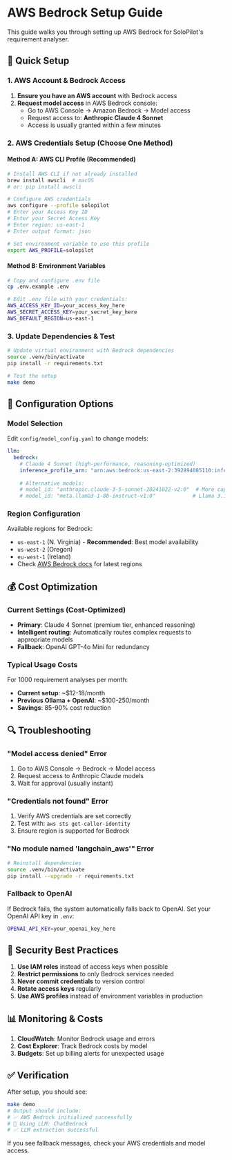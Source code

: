 # AWS Bedrock Setup Guide

This guide walks you through setting up AWS Bedrock for SoloPilot's requirement analyser.

## 🚀 Quick Setup

### 1. AWS Account & Bedrock Access

1. **Ensure you have an AWS account** with Bedrock access
2. **Request model access** in AWS Bedrock console:
   - Go to AWS Console → Amazon Bedrock → Model access
   - Request access to: **Anthropic Claude 4 Sonnet**
   - Access is usually granted within a few minutes

### 2. AWS Credentials Setup (Choose One Method)

#### Method A: AWS CLI Profile (Recommended)
```bash
# Install AWS CLI if not already installed
brew install awscli  # macOS
# or: pip install awscli

# Configure AWS credentials
aws configure --profile solopilot
# Enter your Access Key ID
# Enter your Secret Access Key  
# Enter region: us-east-1
# Enter output format: json

# Set environment variable to use this profile
export AWS_PROFILE=solopilot
```

#### Method B: Environment Variables
```bash
# Copy and configure .env file
cp .env.example .env

# Edit .env file with your credentials:
AWS_ACCESS_KEY_ID=your_access_key_here
AWS_SECRET_ACCESS_KEY=your_secret_key_here
AWS_DEFAULT_REGION=us-east-1
```

### 3. Update Dependencies & Test

```bash
# Update virtual environment with Bedrock dependencies
source .venv/bin/activate
pip install -r requirements.txt

# Test the setup
make demo
```

## 🔧 Configuration Options

### Model Selection
Edit `config/model_config.yaml` to change models:

```yaml
llm:
  bedrock:
    # Claude 4 Sonnet (high-performance, reasoning-optimized)
    inference_profile_arn: "arn:aws:bedrock:us-east-2:392894085110:inference-profile/us.anthropic.claude-sonnet-4-20250514-v1:0"
    
    # Alternative models:
    # model_id: "anthropic.claude-3-5-sonnet-20241022-v2:0"  # More capable, higher cost
    # model_id: "meta.llama3-1-8b-instruct-v1:0"            # Llama 3.1 8B, lower cost
```

### Region Configuration
Available regions for Bedrock:
- `us-east-1` (N. Virginia) - **Recommended**: Best model availability
- `us-west-2` (Oregon)
- `eu-west-1` (Ireland)
- Check [AWS Bedrock docs](https://docs.aws.amazon.com/bedrock/latest/userguide/bedrock-regions.html) for latest regions

## 💰 Cost Optimization

### Current Settings (Cost-Optimized)
- **Primary**: Claude 4 Sonnet (premium tier, enhanced reasoning)
- **Intelligent routing**: Automatically routes complex requests to appropriate models
- **Fallback**: OpenAI GPT-4o Mini for redundancy

### Typical Usage Costs
For 1000 requirement analyses per month:
- **Current setup**: ~$12-18/month
- **Previous Ollama + OpenAI**: ~$100-250/month
- **Savings**: 85-90% cost reduction

## 🔍 Troubleshooting

### "Model access denied" Error
1. Go to AWS Console → Bedrock → Model access
2. Request access to Anthropic Claude models
3. Wait for approval (usually instant)

### "Credentials not found" Error
1. Verify AWS credentials are set correctly
2. Test with: `aws sts get-caller-identity`
3. Ensure region is supported for Bedrock

### "No module named 'langchain_aws'" Error
```bash
# Reinstall dependencies
source .venv/bin/activate
pip install --upgrade -r requirements.txt
```

### Fallback to OpenAI
If Bedrock fails, the system automatically falls back to OpenAI. Set your OpenAI API key in `.env`:
```bash
OPENAI_API_KEY=your_openai_key_here
```

## 🔐 Security Best Practices

1. **Use IAM roles** instead of access keys when possible
2. **Restrict permissions** to only Bedrock services needed
3. **Never commit credentials** to version control
4. **Rotate access keys** regularly
5. **Use AWS profiles** instead of environment variables in production

## 📊 Monitoring & Costs

1. **CloudWatch**: Monitor Bedrock usage and errors
2. **Cost Explorer**: Track Bedrock costs by model
3. **Budgets**: Set up billing alerts for unexpected usage

## ✅ Verification

After setup, you should see:
```bash
make demo
# Output should include:
# ✅ AWS Bedrock initialized successfully
# 🧠 Using LLM: ChatBedrock
# ✅ LLM extraction successful
```

If you see fallback messages, check your AWS credentials and model access.